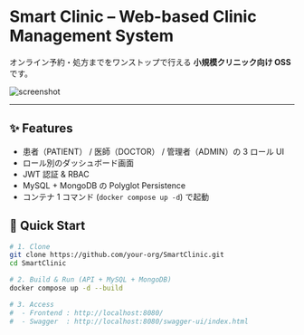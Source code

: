 # Smart Clinic – Web-based Clinic Management System

オンライン予約・処方までをワンストップで行える  **小規模クリニック向け OSS** です。

![screenshot](docs/figures/dashboard.png)

---

## ✨ Features
- 患者（PATIENT） / 医師（DOCTOR） / 管理者（ADMIN）の 3 ロール UI
- ロール別のダッシュボード画面
- JWT 認証 & RBAC
- MySQL + MongoDB の Polyglot Persistence
- コンテナ 1 コマンド (`docker compose up -d`) で起動

## 🚀 Quick Start

```bash
# 1. Clone
git clone https://github.com/your-org/SmartClinic.git
cd SmartClinic

# 2. Build & Run (API + MySQL + MongoDB)
docker compose up -d --build

# 3. Access
#  - Frontend : http://localhost:8080/
#  - Swagger  : http://localhost:8080/swagger-ui/index.html
